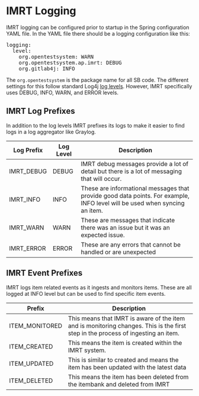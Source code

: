 # IMRT Logging

IMRT logging can be configured prior to startup in the Spring configuration YAML file.  In the YAML file there should be a logging configuration like this:

<pre>
logging:
  level:
    org.opentestsystem: WARN
    org.opentestsystem.ap.imrt: DEBUG
    org.gitlab4j: INFO
</pre>

The `org.opentestsystem` is the package name for all SB code.  The different settings for this follow standard Log4j [log levels](https://logging.apache.org/log4j/2.x/log4j-api/apidocs/org/apache/logging/log4j/Level.html).  However, IMRT specifically uses DEBUG, INFO, WARN, and ERROR levels.

## IMRT Log Prefixes

In addition to the log levels IMRT prefixes its logs to make it easier to find logs in a log aggregator like Graylog.

| Log Prefix | Log Level | Description |
| ---------- | --------- | ---------- |
| IMRT_DEBUG | DEBUG | IMRT debug messages provide a lot of detail but there is a lot of messaging that will occur. |
| IMRT_INFO | INFO | These are informational messages that provide good data points.  For example, INFO level will be used when syncing an item. |
| IMRT_WARN | WARN | These are messages that indicate there was an issue but it was an expected issue. |
| IMRT_ERROR | ERROR | These are any errors that cannot be handled or are unexpected |

## IMRT Event Prefixes	

IMRT logs item related events as it ingests and monitors items.  These are all logged at INFO level but can be used to find specific item events.

| Prefix | Description |
| ------ | ----------- |
| ITEM_MONITORED | This means that IMRT is aware of the item and is monitoring changes.  This is the first step in the process of ingesting an item. |
| ITEM_CREATED | This means the item is created within the IMRT system. |
| ITEM_UPDATED | This is similar to created and means the item has been updated with the latest data |
| ITEM_DELETED | This means the item has been deleted from the itembank and deleted from IMRT |
